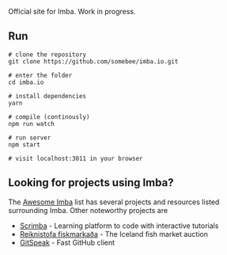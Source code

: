 Official site for Imba. Work in progress.

## Run
```
# clone the repository
git clone https://github.com/somebee/imba.io.git

# enter the folder
cd imba.io

# install dependencies
yarn

# compile (continously)
npm run watch

# run server
npm start

# visit localhost:3011 in your browser
```

## Looking for projects using Imba?


The [Awesome Imba][0] list has several projects and resources listed surrounding
Imba.  Other noteworthy projects are 

- [Scrimba][1] - Learning platform to code with interactive tutorials
- [Reiknistofa fiskmarkaða][3] - The Iceland fish market auction
- [GitSpeak][2] - Fast GitHub client

[0]: https://github.com/koolamusic/awesome-imba
[1]: https://scrimba.com/
[2]: https://gitspeak.com/
[3]: https://rsf.is/
